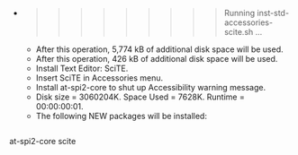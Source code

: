 * >>>>>>>>> Running inst-std-accessories-scite.sh ...
  * After this operation, 5,774 kB of additional disk space will be used.
  * After this operation, 426 kB of additional disk space will be used.
  * Install Text Editor: SciTE.
  * Insert SciTE in Accessories menu.
  * Install at-spi2-core to shut up Accessibility warning message.
  * Disk size = 3060204K. Space Used = 7628K. Runtime = 00:00:00:01.
  * The following NEW packages will be installed:
  ```bash
at-spi2-core scite
  ```
